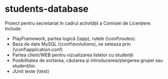 # students-database

Proiect pentru secretariat în cadrul activității a Comisiei de Licențiere. 
Include:
 - PlayFramework, partea logică (\app), rutele (\conf\routes).
 - Baza de date MySQL (\conf\evolutions), se seteaza prin (\conf\application.conf)
 - Partea client/WEB pentru vizualizarea listelor cu studenții
 - Posibilitatea de sortarea, căutarea și introducerea/ștergerea grupei sau studenților.
 - JUnit teste (\test)


